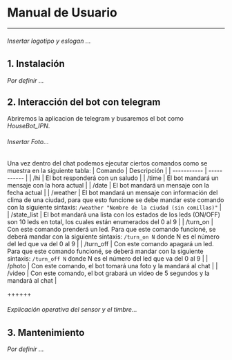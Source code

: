 # Manual de Usuario
----
###### Insertar logotipo y eslogan ...

## 1. Instalación
*Por definir ...*

## 2. Interacción del bot con telegram
Abriremos la aplicacion de telegram y busaremos el bot como *HouseBot_IPN*.

###### *Insertar Foto...*

Una vez dentro del chat podemos ejecutar ciertos comandos como se muestra en la siguiente tabla:
| Comando     | Descripción |
| ----------- | ----------- |
| /hi         | El bot responderá con un saludo                 |
| /time       | El bot mandará un mensaje con la hora actual    |
| /date       | El bot mandará un mensaje con la fecha actual   |
| /weather    | El bot mandará un mensaje con información del clima de una ciudad, para que esto funcione se debe mandar este comando con la siguiente sintaxis: `/weather "Nombre de la ciudad (sin comillas)"`  |
| /state_list | El bot mandará una lista con los estados de los leds (ON/OFF) son 10 leds en total, los cuales están enumerados del 0 al 9   |
| /turn_on    | Con este comando prenderá un led. Para que este comando funcioné, se deberá mandar con la siguiente sintaxis: `/turn_on N` donde N es el número del led que va del 0 al 9   |
| /turn_off   | Con este comando apagará un led. Para que este comando funcioné, se deberá mandar con la siguiente sintaxis: `/turn_off N` donde N es el número del led que va del 0 al 9   |
| /photo      | Con este comando, el bot tomará una foto y la mandará al chat   |
| /video      | Con este comando, el bot grabará un video de 5 segundos y la mandará al chat   |


++++++
###### *Explicación operativa del sensor y el timbre...*


## 3. Mantenimiento
*Por definir ...*